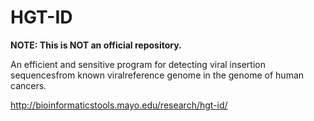 # HGT-ID

**NOTE: This is NOT an official repository.**

An efficient and sensitive program for detecting viral insertion sequencesfrom known viralreference genome in the genome of human cancers.

http://bioinformaticstools.mayo.edu/research/hgt-id/